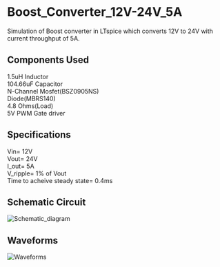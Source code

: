 # Boost_Converter_12V-24V_5A
Simulation of Boost converter in LTspice which converts 12V to 24V with current throughput of 5A.
## Components Used
1.5uH Inductor\
104.66uF Capacitor\
N-Channel Mosfet(BSZ0905NS)\
Diode(MBRS140)\
4.8 Ohms(Load)\
5V PWM Gate driver
## Specifications
Vin= 12V\
Vout= 24V\
I_out= 5A\
V_ripple= 1% of Vout\
Time to acheive steady state= 0.4ms
## Schematic Circuit 
![Schematic_diagram](https://user-images.githubusercontent.com/79394309/160254903-4b93e70d-5b38-42be-a321-66b62ab416b3.png)
## Waveforms
![Waveforms](https://user-images.githubusercontent.com/79394309/160255094-6f8021f4-4005-407b-920c-c17700941ce7.png)
